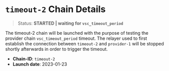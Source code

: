 
# `timeout-2` Chain Details

> Status: **STARTED | waiting for `vsc_timeout_period`**

The timeout-2 chain will be launched with the purpose of testing the provider chain `vsc_timeout_period` timeout. The relayer used to first establish the connection between `timeout-2` and `provider-1` will be stopped shortly afterwards in order to trigger the timeout.

- **Chain-ID**: `timeout-2`
- **Launch date**: 2023-01-23
